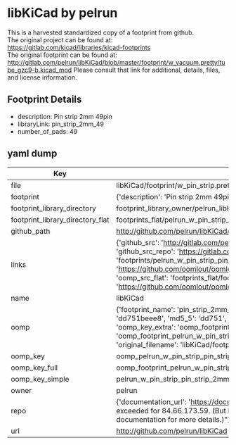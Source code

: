 # libKiCad by pelrun  
This is a harvested standardized copy of a footprint from github.  
The original project can be found at:  
https://gitlab.com/kicad/libraries/kicad-footprints  
The original footprint can be found at:
http://gitlab.com/pelrun/libKiCad/blob/master/footprint/w_vacuum.pretty/tube_gzc9-b.kicad_mod
Please consult that link for additional, details, files, and license information.  
## Footprint Details
* description: Pin strip 2mm 49pin  
* libraryLink: pin_strip_2mm_49  
* number_of_pads: 49  
## yaml dump  
| Key | Value |  
| --- | --- |  
| file | libKiCad/footprint/w_pin_strip.pretty/pin_strip_2mm_49.kicad_mod |  
| footprint | {'description': 'Pin strip 2mm 49pin', 'libraryLink': 'pin_strip_2mm_49', 'number_of_pads': 49} |  
| footprint_library_directory | footprint_library_owner/pelrun_libKiCad |  
| footprint_library_directory_flat | footprints_flat/pelrun_w_pin_strip_pin_strip_2mm_49/working |  
| github_path | http://github.com/pelrun/libKiCad/blob/master/footprint/w_pin_strip.pretty/pin_strip_2mm_49.kicad_mod |  
| links | {'github_src': 'http://gitlab.com/pelrun/libKiCad/blob/master/footprint/w_vacuum.pretty/tube_gzc9-b.kicad_mod', 'github_src_repo': 'https://gitlab.com/kicad/libraries/kicad-footprints', 'oomp_bot': 'footprints/pelrun_w_pin_strip_pin_strip_2mm_49/working', 'oomp_bot_github': 'https://github.com/oomlout/oomlout_oomp_footprint_bot/tree/main/footprints/pelrun_w_pin_strip_pin_strip_2mm_49/working', 'oomp_src_flat': 'footprints_flat/footprints_flat/pelrun_w_pin_strip_pin_strip_2mm_49/working', 'oomp_src_flat_github': 'https://github.com/oomlout/oomlout_oomp_footprint_src/tree/main/footprints_flat/pelrun_w_pin_strip_pin_strip_2mm_49/working'} |  
| name | libKiCad |  
| oomp | {'footprint_name': 'pin_strip_2mm_49', 'library_name': 'w_pin_strip', 'md5': 'dd751beee82d784905f2c19f61dcca19', 'md5_10': 'dd751beee8', 'md5_5': 'dd751', 'md5_6': 'dd751b', 'oomp_key': 'oomp_pelrun_w_pin_strip_pin_strip_2mm_49', 'oomp_key_extra': 'oomp_footprint_pelrun_w_pin_strip_pin_strip_2mm_49', 'oomp_key_full': 'oomp_footprint_pelrun_w_pin_strip_pin_strip_2mm_49_dd751b', 'oomp_key_simple': 'pelrun_w_pin_strip_pin_strip_2mm_49', 'original_filename': 'libKiCad/footprint/w_pin_strip.pretty/pin_strip_2mm_49.kicad_mod', 'owner_name': 'pelrun'} |  
| oomp_key | oomp_pelrun_w_pin_strip_pin_strip_2mm_49 |  
| oomp_key_full | oomp_footprint_pelrun_w_pin_strip_pin_strip_2mm_49 |  
| oomp_key_simple | pelrun_w_pin_strip_pin_strip_2mm_49 |  
| owner | pelrun |  
| repo | {'documentation_url': 'https://docs.github.com/rest/overview/resources-in-the-rest-api#rate-limiting', 'message': "API rate limit exceeded for 84.66.173.59. (But here's the good news: Authenticated requests get a higher rate limit. Check out the documentation for more details.)"} |  
| url | http://github.com/pelrun/libKiCad |  

